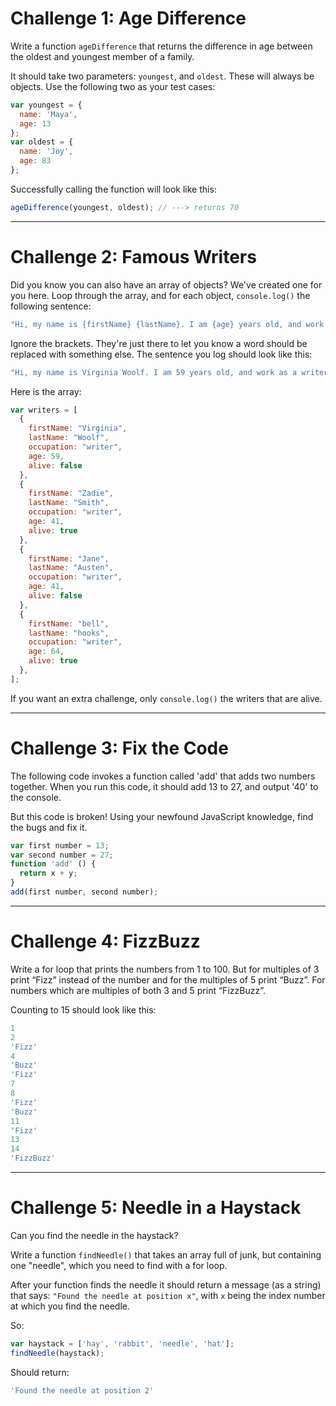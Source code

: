 # Challenge 1: Age Difference

Write a function `ageDifference` that returns the difference in age between the oldest and youngest member of a family.

It should take two parameters: `youngest`, and `oldest`. These will always be objects. Use the following two as your test cases:

```js
var youngest = {
  name: 'Maya',
  age: 13
};
var oldest = {
  name: 'Joy',
  age: 83
};
```

Successfully calling the function will look like this:

```js
ageDifference(youngest, oldest); // ---> returns 70
```
---

# Challenge 2: Famous Writers

Did you know you can also have an array of objects? We've created one for you here. Loop through the array, and for each object, `console.log()` the following sentence:

```js
"Hi, my name is {firstName} {lastName}. I am {age} years old, and work as a {occupation}."
```

Ignore the brackets. They're just there to let you know a word should be replaced with something else. The sentence you log should look like this:

```js
"Hi, my name is Virginia Woolf. I am 59 years old, and work as a writer."
```

Here is the array:

```js
var writers = [
  {
    firstName: "Virginia",
    lastName: "Woolf",
    occupation: "writer",
    age: 59,
    alive: false
  },
  {
    firstName: "Zadie",
    lastName: "Smith",
    occupation: "writer",
    age: 41,
    alive: true
  },
  {
    firstName: "Jane",
    lastName: "Austen",
    occupation: "writer",
    age: 41,
    alive: false
  },
  {
    firstName: "bell",
    lastName: "hooks",
    occupation: "writer",
    age: 64,
    alive: true
  },
];
```

If you want an extra challenge, only `console.log()` the writers that are alive.

---
# Challenge 3: Fix the Code

The following code invokes a function called 'add' that adds two numbers together. When you run this code, it should add 13 to 27, and output '40' to the console.

But this code is broken! Using your newfound JavaScript knowledge, find the bugs and fix it.

```js
var first number = 13;
var second number = 27;
function 'add' () {
  return x + y;
}
add(first number, second number);
```

---

# Challenge 4: FizzBuzz

Write a for loop that prints the numbers from 1 to 100. But for multiples of 3 print “Fizz” instead of the number and for the multiples of 5 print “Buzz”. For numbers which are multiples of both 3 and 5 print “FizzBuzz”.

Counting to 15 should look like this:

```js
1
2
'Fizz'
4
'Buzz'
'Fizz'
7
8
'Fizz'
'Buzz'
11
'Fizz'
13
14
'FizzBuzz'
```

---

# Challenge 5: Needle in a Haystack

Can you find the needle in the haystack?

Write a function `findNeedle()` that takes an array full of junk, but containing one "needle", which you need to find with a for loop.

After your function finds the needle it should return a message (as a string) that says: `"Found the needle at position x"`, with `x` being the index number at which you find the needle.

So:

```js
var haystack = ['hay', 'rabbit', 'needle', 'hat'];
findNeedle(haystack);
```

Should return:

```js
'Found the needle at position 2'
```